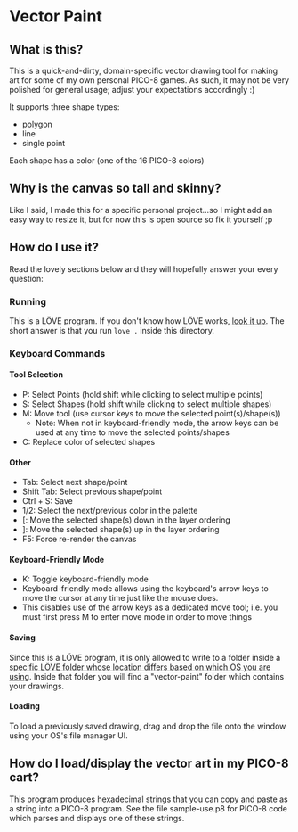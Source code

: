 # Vector Paint

## What is this?
This is a quick-and-dirty, domain-specific vector drawing tool for making art
for some of my own personal PICO-8 games.  As such, it may not be very polished for
general usage; adjust your expectations accordingly :)

It supports three shape types:
* polygon
* line
* single point

Each shape has a color (one of the 16 PICO-8 colors)

## Why is the canvas so tall and skinny?
Like I said, I made this for a specific personal project...so I might add an
easy way to resize it, but for now this is open source so fix it yourself ;p

## How do I use it?
Read the lovely sections below and they will hopefully answer your every question:

### Running
This is a LÖVE program. If you don't know how LÖVE works, [look it
up](https://love2d.org/). The short answer is that you run `love .` inside this
directory.

### Keyboard Commands
#### Tool Selection
* P: Select Points (hold shift while clicking to select multiple points)
* S: Select Shapes (hold shift while clicking to select multiple shapes)
* M: Move tool (use cursor keys to move the selected point(s)/shape(s))
  * Note: When not in keyboard-friendly mode, the arrow keys can be used at any
    time to move the selected points/shapes
* C: Replace color of selected shapes

#### Other
* Tab: Select next shape/point
* Shift Tab: Select previous shape/point
* Ctrl + S: Save
* 1/2: Select the next/previous color in the palette
* \[: Move the selected shape(s) down in the layer ordering
* \]: Move the selected shape(s) up in the layer ordering
* F5: Force re-render the canvas

#### Keyboard-Friendly Mode
* K: Toggle keyboard-friendly mode
 * Keyboard-friendly mode allows using the keyboard's arrow keys to move the
   cursor at any time just like the mouse does.
 * This disables use of the arrow keys as a dedicated move tool; i.e. you must first
   press M to enter move mode in order to move things

#### Saving
Since this is a LÖVE program, it is only allowed to write to a folder inside a
[specific LÖVE folder whose location differs based on which OS you are using](
https://love2d.org/wiki/love.filesystem).  Inside that folder you will find a
"vector-paint" folder which contains your drawings.

#### Loading
To load a previously saved drawing, drag and drop the file onto the window
using your OS's file manager UI.

## How do I load/display the vector art in my PICO-8 cart?
This program produces hexadecimal strings that you can copy and paste as a
string into a PICO-8 program.  See the file sample-use.p8 for PICO-8 code which
parses and displays one of these strings.

